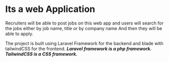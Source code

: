 <h1>Its a web Application</h1>
<p>Recruiters will be able to post jobs on this web app and users will search for the jobs either by job name, title or by company name And then they will be able to apply.</p>
<p>The project is built using Laravel Framework for the backend and blade with tailwindCSS for the frontend. <i><b>Laravel framework is a php framework. TailwindCSS is a CSS framework.</b></i></p>
